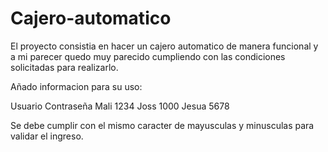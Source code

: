 # Cajero-automatico

El proyecto consistia en hacer un cajero automatico de manera funcional y a mi parecer quedo muy parecido cumpliendo con las condiciones solicitadas para realizarlo.

Añado informacion para su uso:

Usuario     Contraseña
Mali          1234
Joss          1000
Jesua         5678 

Se debe cumplir con el mismo caracter de mayusculas y minusculas para validar el ingreso.